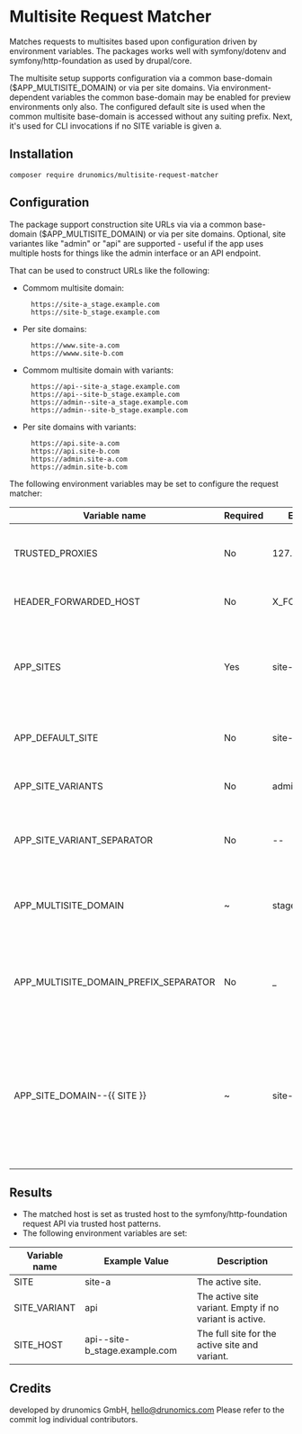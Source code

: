 # Multisite Request Matcher

Matches requests to multisites based upon configuration driven by environment variables.
The packages works well with symfony/dotenv and symfony/http-foundation as used by drupal/core.

The multisite setup supports configuration via a common base-domain ($APP_MULTISITE_DOMAIN) or via
per site domains. Via environment-dependent variables the common base-domain may be enabled for preview
environments only also. The configured default site is used when the common multisite base-domain is accessed without
any suiting prefix. Next, it's used for CLI invocations if no SITE variable is given a.

## Installation

    composer require drunomics/multisite-request-matcher

## Configuration

The package support construction site URLs via via a common base-domain ($APP_MULTISITE_DOMAIN) or via per site domains.
Optional, site variantes like "admin" or "api" are supported - useful if the app uses multiple hosts for things like the
admin interface or an API endpoint.

That can be used to construct URLs like the following:

- Commom multisite domain:

        https://site-a_stage.example.com
        https://site-b_stage.example.com

- Per site domains:

        https://www.site-a.com
        https://wwww.site-b.com

- Commom multisite domain with variants:

        https://api--site-a_stage.example.com
        https://api--site-b_stage.example.com
        https://admin--site-a_stage.example.com
        https://admin--site-b_stage.example.com

- Per site domains with variants:

        https://api.site-a.com
        https://api.site-b.com
        https://admin.site-a.com
        https://admin.site-b.com


The following environment variables may be set to configure the request matcher:

| Variable name | Required | Example Value | Description |
| ------------- | -------- | ------------- | ------------|
| TRUSTED_PROXIES | No |  127.0.0.1 | A list of IP addresses or subnets, separated by space. |
| HEADER_FORWARDED_HOST | No | X_FORWARDED_HOST | A non-standard value for the host header. | 
| APP_SITES | Yes | site-a site-b | The list of site names, separated by space. May contain lowercase characters and dashes only. |
| APP_DEFAULT_SITE | No | site-a | The default site to set. If not set, the first set will be set by default. |
| APP_SITE_VARIANTS| No | admin api | An optional list of variants; i.e. variants of the same site.|
| APP_SITE_VARIANT_SEPARATOR | No | -- | The separator between the variant name and the host, defaults to "--". |
| APP_MULTISITE_DOMAIN | ~ | stage.codebase.dev | A common base domain for all sites. Required when multisite base domains should be used. |
| APP_MULTISITE_DOMAIN_PREFIX_SEPARATOR | No | _ | The separator between the site name and the common multisite base domain. Defaults to '_'. |
| APP_SITE_DOMAIN--{{ SITE }} | ~ | site-a.com | The per-site domain - required when per-site domains should be used. One variable per site must be provided, e.g. for site-a the variable name would be `APP_SITE_DOMAIN--site-a` |

## Results

- The matched host is set as trusted host to the symfony/http-foundation request API via trusted host patterns.
- The following environment variables are set:

| Variable name | Example Value | Description |
| ------------- | ------------- | ----------- |
| SITE | site-a | The active site. |
| SITE_VARIANT | api | The active site variant. Empty if no variant is active.|
| SITE_HOST | api--site-b_stage.example.com | The full site for the active site and variant. |

## Credits
 
  developed by drunomics GmbH, hello@drunomics.com
  Please refer to the commit log individual contributors. 
